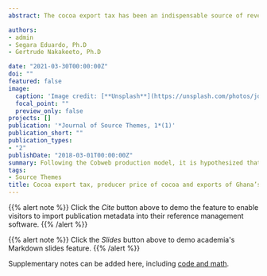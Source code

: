 ```yaml
---
abstract: The cocoa export tax has been an indispensable source of revenue to Ghana. Following the Cobweb production model, it is hypothesized that the lags of cocoa export tax and the producer price of cocoa would have significant effects, on cocoa export from Ghana. The study tested the above hypothesis by estimating a system of equations with the three-stage least squares procedure. The system of equations, included the export supply equation, import demand equation and the producer price of cocoa equation. The null hypotheses of homoscedastic and no autocorrelation were not rejected in the model, even at the 10 percent level. The results show that a 1% increase in the lag of export tax cocoa and producer price of cocoa decreases (increases) cocoa bean exports by 1.2% (1.9%). The study recommends that the government of Ghana implements policies and programs that eliminate potential inefficiencies in the marketing of the crop in Ghana (which is state-controlled) so that a stable level of producer price of cocoa could be sustained. It could lead to an increase in Ghana’s cocoa exports. [Click to see publication](https://internationalscholarsjournals.org/journal/ijaerd/articles/cocoa-export-tax-pro-ducer-price)

authors:
- admin
- Segara Eduardo, Ph.D
- Gertrude Nakakeeto, Ph.D

date: "2021-03-30T00:00:00Z"
doi: ""
featured: false
image:
  caption: 'Image credit: [**Unsplash**](https://unsplash.com/photos/jdD8gXaTZsc)'
  focal_point: ""
  preview_only: false
projects: []
publication: '*Journal of Source Themes, 1*(1)'
publication_short: ""
publication_types:
- "2"
publishDate: "2018-03-01T00:00:00Z"
summary: Following the Cobweb production model, it is hypothesized that the lags of cocoa export tax and the producer price of cocoa would have significant effects, on cocoa export from Ghana. The study tested the above hypothesis by estimating a system of equations with the three-stage least squares procedure.We found that a 1% increase in the lag of export tax cocoa and producer price of cocoa decreases (increases) cocoa bean exports by 1.2% (1.9%).
tags:
- Source Themes
title: Cocoa export tax, producer price of cocoa and exports of Ghana’s cocoa, 1990-2011
---
```


{{% alert note %}}
Click the *Cite* button above to demo the feature to enable visitors to import publication metadata into their reference management software.
{{% /alert %}}

{{% alert note %}}
Click the *Slides* button above to demo academia's Markdown slides feature.
{{% /alert %}}

Supplementary notes can be added here, including [code and math](https://sourcethemes.com/academic/docs/writing-markdown-latex/).


